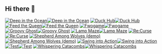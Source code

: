 ## Hi there 👋
<!-- BEGIN YOUTUBE-CARDS -->
[![Deep in the Ocean](https://zyhu.pythonanywhere.com/?id=2705362&title=Deep+in+the+Ocean&lang=en&background_color=%230d1117&title_color=%23ffffff&stats_color=%23dedede&max_title_lines=2&width=250&border_radius=5&api_key=vehU63jq1uo0qIfmk4X52FNaDunZFzXdmXTKxswN)](https://candy-overdose.itch.io/deep-ocean#gh-dark-mode-only)[![Deep in the Ocean](https://zyhu.pythonanywhere.com/?id=2705362&title=Deep+in+the+Ocean&lang=en&background_color=%23ffffff&title_color=%2324292f&stats_color=%2357606a&max_title_lines=2&width=250&border_radius=5&api_key=vehU63jq1uo0qIfmk4X52FNaDunZFzXdmXTKxswN)](https://candy-overdose.itch.io/deep-ocean#gh-light-mode-only)
[![Duck Hub](https://zyhu.pythonanywhere.com/?id=2308464&title=Duck+Hub&lang=en&background_color=%230d1117&title_color=%23ffffff&stats_color=%23dedede&max_title_lines=2&width=250&border_radius=5&api_key=vehU63jq1uo0qIfmk4X52FNaDunZFzXdmXTKxswN)](https://zyhu.itch.io/duckhub#gh-dark-mode-only)[![Duck Hub](https://zyhu.pythonanywhere.com/?id=2308464&title=Duck+Hub&lang=en&background_color=%23ffffff&title_color=%2324292f&stats_color=%2357606a&max_title_lines=2&width=250&border_radius=5&api_key=vehU63jq1uo0qIfmk4X52FNaDunZFzXdmXTKxswN)](https://zyhu.itch.io/duckhub#gh-light-mode-only)
[![Feed the Queen](https://zyhu.pythonanywhere.com/?id=2784524&title=Feed+the+Queen&lang=en&background_color=%230d1117&title_color=%23ffffff&stats_color=%23dedede&max_title_lines=2&width=250&border_radius=5&api_key=vehU63jq1uo0qIfmk4X52FNaDunZFzXdmXTKxswN)](https://zyhu.itch.io/feed-the-queen#gh-dark-mode-only)[![Feed the Queen](https://zyhu.pythonanywhere.com/?id=2784524&title=Feed+the+Queen&lang=en&background_color=%23ffffff&title_color=%2324292f&stats_color=%2357606a&max_title_lines=2&width=250&border_radius=5&api_key=vehU63jq1uo0qIfmk4X52FNaDunZFzXdmXTKxswN)](https://zyhu.itch.io/feed-the-queen#gh-light-mode-only)
[![Fwogame](https://zyhu.pythonanywhere.com/?id=2246600&title=Fwogame&lang=en&background_color=%230d1117&title_color=%23ffffff&stats_color=%23dedede&max_title_lines=2&width=250&border_radius=5&api_key=vehU63jq1uo0qIfmk4X52FNaDunZFzXdmXTKxswN)](https://zyhu.itch.io/fwogame#gh-dark-mode-only)[![Fwogame](https://zyhu.pythonanywhere.com/?id=2246600&title=Fwogame&lang=en&background_color=%23ffffff&title_color=%2324292f&stats_color=%2357606a&max_title_lines=2&width=250&border_radius=5&api_key=vehU63jq1uo0qIfmk4X52FNaDunZFzXdmXTKxswN)](https://zyhu.itch.io/fwogame#gh-light-mode-only)
[![Groovy Ghost](https://zyhu.pythonanywhere.com/?id=2567126&title=Groovy+Ghost&lang=en&background_color=%230d1117&title_color=%23ffffff&stats_color=%23dedede&max_title_lines=2&width=250&border_radius=5&api_key=vehU63jq1uo0qIfmk4X52FNaDunZFzXdmXTKxswN)](https://zyhu.itch.io/groovy-ghost#gh-dark-mode-only)[![Groovy Ghost](https://zyhu.pythonanywhere.com/?id=2567126&title=Groovy+Ghost&lang=en&background_color=%23ffffff&title_color=%2324292f&stats_color=%2357606a&max_title_lines=2&width=250&border_radius=5&api_key=vehU63jq1uo0qIfmk4X52FNaDunZFzXdmXTKxswN)](https://zyhu.itch.io/groovy-ghost#gh-light-mode-only)
[![Lamp Maze](https://zyhu.pythonanywhere.com/?id=929233&title=Lamp+Maze&lang=en&background_color=%230d1117&title_color=%23ffffff&stats_color=%23dedede&max_title_lines=2&width=250&border_radius=5&api_key=vehU63jq1uo0qIfmk4X52FNaDunZFzXdmXTKxswN)](https://zyhu.itch.io/lamp-maze#gh-dark-mode-only)[![Lamp Maze](https://zyhu.pythonanywhere.com/?id=929233&title=Lamp+Maze&lang=en&background_color=%23ffffff&title_color=%2324292f&stats_color=%2357606a&max_title_lines=2&width=250&border_radius=5&api_key=vehU63jq1uo0qIfmk4X52FNaDunZFzXdmXTKxswN)](https://zyhu.itch.io/lamp-maze#gh-light-mode-only)
[![Re:Curse](https://zyhu.pythonanywhere.com/?id=2456168&title=Re%3ACurse&lang=en&background_color=%230d1117&title_color=%23ffffff&stats_color=%23dedede&max_title_lines=2&width=250&border_radius=5&api_key=vehU63jq1uo0qIfmk4X52FNaDunZFzXdmXTKxswN)](https://zyhu.itch.io/recurse#gh-dark-mode-only)[![Re:Curse](https://zyhu.pythonanywhere.com/?id=2456168&title=Re%3ACurse&lang=en&background_color=%23ffffff&title_color=%2324292f&stats_color=%2357606a&max_title_lines=2&width=250&border_radius=5&api_key=vehU63jq1uo0qIfmk4X52FNaDunZFzXdmXTKxswN)](https://zyhu.itch.io/recurse#gh-light-mode-only)
[![Shepherd Among Wolves (demo)](https://zyhu.pythonanywhere.com/?id=2803852&title=Shepherd+Among+Wolves+%28demo%29&lang=en&background_color=%230d1117&title_color=%23ffffff&stats_color=%23dedede&max_title_lines=2&width=250&border_radius=5&api_key=vehU63jq1uo0qIfmk4X52FNaDunZFzXdmXTKxswN)](https://ktswulf.itch.io/shepherd-among-wolves#gh-dark-mode-only)[![Shepherd Among Wolves (demo)](https://zyhu.pythonanywhere.com/?id=2803852&title=Shepherd+Among+Wolves+%28demo%29&lang=en&background_color=%23ffffff&title_color=%2324292f&stats_color=%2357606a&max_title_lines=2&width=250&border_radius=5&api_key=vehU63jq1uo0qIfmk4X52FNaDunZFzXdmXTKxswN)](https://ktswulf.itch.io/shepherd-among-wolves#gh-light-mode-only)
[![Swing into Action](https://zyhu.pythonanywhere.com/?id=1239213&title=Swing+into+Action&lang=en&background_color=%230d1117&title_color=%23ffffff&stats_color=%23dedede&max_title_lines=2&width=250&border_radius=5&api_key=vehU63jq1uo0qIfmk4X52FNaDunZFzXdmXTKxswN)](https://zyhu.itch.io/swing-into-action#gh-dark-mode-only)[![Swing into Action](https://zyhu.pythonanywhere.com/?id=1239213&title=Swing+into+Action&lang=en&background_color=%23ffffff&title_color=%2324292f&stats_color=%2357606a&max_title_lines=2&width=250&border_radius=5&api_key=vehU63jq1uo0qIfmk4X52FNaDunZFzXdmXTKxswN)](https://zyhu.itch.io/swing-into-action#gh-light-mode-only)
[![Test](https://zyhu.pythonanywhere.com/?id=2479910&title=Test&lang=en&background_color=%230d1117&title_color=%23ffffff&stats_color=%23dedede&max_title_lines=2&width=250&border_radius=5&api_key=vehU63jq1uo0qIfmk4X52FNaDunZFzXdmXTKxswN)](https://zyhu.itch.io/test#gh-dark-mode-only)[![Test](https://zyhu.pythonanywhere.com/?id=2479910&title=Test&lang=en&background_color=%23ffffff&title_color=%2324292f&stats_color=%2357606a&max_title_lines=2&width=250&border_radius=5&api_key=vehU63jq1uo0qIfmk4X52FNaDunZFzXdmXTKxswN)](https://zyhu.itch.io/test#gh-light-mode-only)
[![Whispering Catacombs](https://zyhu.pythonanywhere.com/?id=2738205&title=Whispering+Catacombs&lang=en&background_color=%230d1117&title_color=%23ffffff&stats_color=%23dedede&max_title_lines=2&width=250&border_radius=5&api_key=vehU63jq1uo0qIfmk4X52FNaDunZFzXdmXTKxswN)](https://candy-overdose.itch.io/whispering-catacombs#gh-dark-mode-only)[![Whispering Catacombs](https://zyhu.pythonanywhere.com/?id=2738205&title=Whispering+Catacombs&lang=en&background_color=%23ffffff&title_color=%2324292f&stats_color=%2357606a&max_title_lines=2&width=250&border_radius=5&api_key=vehU63jq1uo0qIfmk4X52FNaDunZFzXdmXTKxswN)](https://candy-overdose.itch.io/whispering-catacombs#gh-light-mode-only)
<!-- END YOUTUBE-CARDS -->
